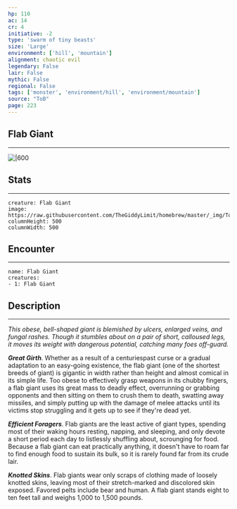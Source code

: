 ```yaml
---
hp: 110
ac: 14
cr: 4
initiative: -2
type: 'swarm of tiny beasts'    
size: 'Large'
environment: ['hill', 'mountain']
alignment: chaotic evil
legendary: False
lair: False
mythic: False
regional: False
tags: ['monster', 'environment/hill', 'environment/mountain']
source: "ToB"
page: 223
---
```


## Flab Giant
---

![|600](https://raw.githubusercontent.com/TheGiddyLimit/homebrew/master/_img/ToB/Flab%20Giant.webp)

## Stats
---

```statblock
creature: Flab Giant
image: https://raw.githubusercontent.com/TheGiddyLimit/homebrew/master/_img/ToB/token/Flab%20Giant.png
columnHeight: 500
columnWidth: 500
```

## Encounter
---

```encounter-table
name: Flab Giant
creatures:
- 1: Flab Giant
```

## Description
---
_This obese, bell-shaped giant is blemished by ulcers, enlarged veins, and fungal rashes. Though it stumbles about on a pair of short, calloused legs, it moves its weight with dangerous potential, catching many foes off-guard._

**_Great Girth_**. Whether as a result of a centuriespast curse or a gradual adaptation to an easy-going existence, the flab giant (one of the shortest breeds of giant) is gigantic in width rather than height and almost comical in its simple life.
Too obese to effectively grasp weapons in its chubby fingers, a flab giant uses its great mass to deadly effect, overrunning or grabbing opponents and then sitting on them to crush them to death, swatting away missiles, and simply putting up with the damage of melee attacks until its victims stop struggling and it gets up to see if they're dead yet.

**_Efficient Foragers_**. Flab giants are the least active of giant types, spending most of their waking hours resting, napping, and sleeping, and only devote a short period each day to listlessly shuffling about, scrounging for food. Because a flab giant can eat practically anything, it doesn't have to roam far to find enough food to sustain its bulk, so it is rarely found far from its crude lair.

**_Knotted Skins_**. Flab giants wear only scraps of clothing made of loosely knotted skins, leaving most of their stretch-marked and discolored skin exposed. Favored pelts include bear and human. A flab giant stands eight to ten feet tall and weighs 1,000 to 1,500 pounds.






